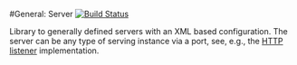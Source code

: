 #General: Server
[![Build Status](https://travis-ci.org/pmeisen/gen-server.svg?branch=master)](https://travis-ci.org/pmeisen/gen-server)

Library to generally defined servers with an XML based configuration. The server can be any type of serving instance via
a port, see, e.g., the [HTTP listener](https://github.com/pmeisen/gen-server-http-listener) implementation.

